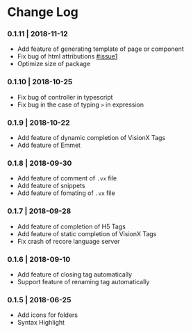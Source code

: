 # Change Log

### 0.1.11 | 2018-11-12

- Add feature of generating template of page or component
- Fix bug of html attributions [#issue1](https://github.com/recore/recore/issues/1)
- Optimize size of package

### 0.1.10 | 2018-10-25

- Fix bug of controller in typescript
- Fix bug in the case of typing `>` in expression

### 0.1.9 | 2018-10-22

- Add feature of dynamic completion of VisionX Tags
- Add feature of Emmet

### 0.1.8 | 2018-09-30

- Add feature of comment of `.vx` file
- Add feature of snippets
- Add feature of fomating of `.vx` file

### 0.1.7 | 2018-09-28

- Add feature of completion of H5 Tags
- Add feature of static completion of VisionX Tags
- Fix crash of recore language server

### 0.1.6 | 2018-09-10

- Add feature of closing tag automatically
- Support feature of renaming tag automatically

### 0.1.5 | 2018-06-25

- Add icons for folders
- Syntax Highlight
